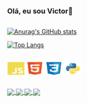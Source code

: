 ### Olá, eu sou Victor👋

##

[![Anurag's GitHub stats](https://github-readme-stats.vercel.app/api?username=VictorEsPe&show_icons=true&theme=vision-friendly-dark&bg_color=00000000&hide=stars)](https://github.com/anuraghazra/github-readme-stats)

[![Top Langs](https://github-readme-stats.vercel.app/api/top-langs/?username=VictorEsPe&theme=vision-friendly-dark&bg_color=00000000&layout=compact)](https://github.com/anuraghazra/github-readme-stats)

<div style="display: inline_block"><br>
  <img align="center" alt="Victor-Js" height="30" width="40" src="https://raw.githubusercontent.com/devicons/devicon/master/icons/javascript/javascript-plain.svg">
  <img align="center" alt="Victor-HTML" height="30" width="40" src="https://raw.githubusercontent.com/devicons/devicon/master/icons/html5/html5-original.svg">
  <img align="center" alt="Victor-CSS" height="30" width="40" src="https://raw.githubusercontent.com/devicons/devicon/master/icons/css3/css3-original.svg">
  <img align="center" alt="Victor-Python" height="30" width="40" src="https://raw.githubusercontent.com/devicons/devicon/master/icons/python/python-original.svg">
</div>

##

<a href="https://github.com/VictorEsPe/Projeto-Mario">
  <img align="center" src="https://github-readme-stats.vercel.app/api/pin/?username=VictorEsPe&theme=vision-friendly-dark&bg_color=00000000&repo=Projeto-Mario" />
</a>
<a href="https://github.com/VictorEsPe/Componente-de-avaliacao-interativo">
  <img align="center" src="https://github-readme-stats.vercel.app/api/pin/?username=VictorEsPe&theme=vision-friendly-dark&bg_color=00000000&repo=Componente-de-avaliacao-interativo" />
</a>
<a href="https://github.com/VictorEsPe/DoctorCare">
  <img align="center" src="https://github-readme-stats.vercel.app/api/pin/?username=VictorEsPe&theme=vision-friendly-dark&bg_color=00000000&repo=DoctorCare" />
</a>
<a href="https://github.com/VictorEsPe/Certificard">
  <img align="center" src="https://github-readme-stats.vercel.app/api/pin/?username=VictorEsPe&theme=vision-friendly-dark&bg_color=00000000&repo=Certificard" />
</a>

